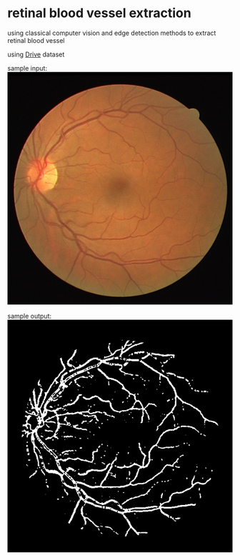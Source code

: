 # retinal blood vessel extraction
using classical computer vision and edge detection methods to extract retinal blood vessel

using [Drive](https://drive.grand-challenge.org/) dataset

sample input: 
![img](https://github.com/mohammad-abdollahi/retinal-blood-vessel-extraction/blob/master/images/01_test.tif)

sample output:
![img](https://github.com/mohammad-abdollahi/retinal-blood-vessel-extraction/blob/master/results/01_result.tif)
